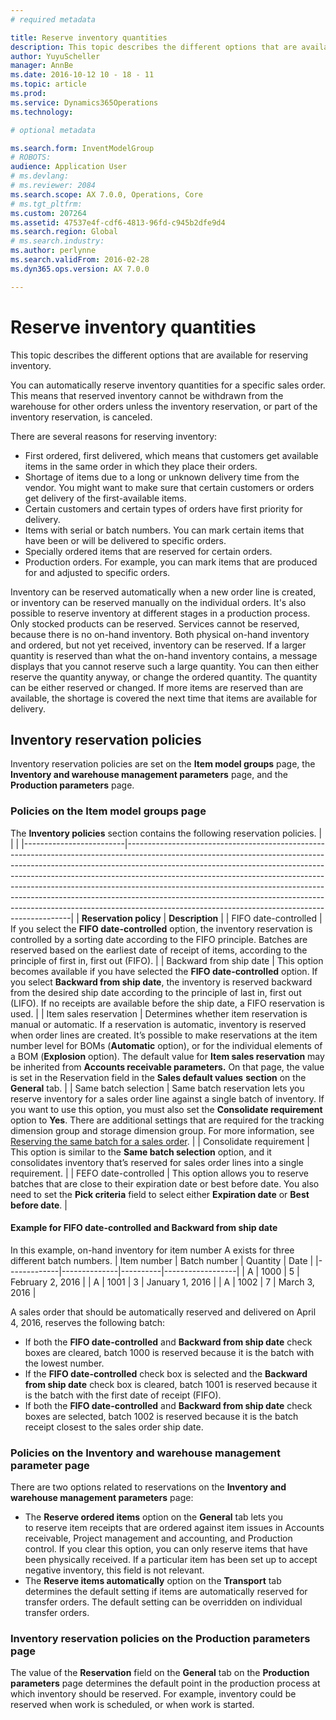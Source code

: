 ```yaml
---
# required metadata

title: Reserve inventory quantities
description: This topic describes the different options that are available for reserving inventory.
author: YuyuScheller
manager: AnnBe
ms.date: 2016-10-12 10 - 18 - 11
ms.topic: article
ms.prod: 
ms.service: Dynamics365Operations
ms.technology: 

# optional metadata

ms.search.form: InventModelGroup
# ROBOTS: 
audience: Application User
# ms.devlang: 
# ms.reviewer: 2084
ms.search.scope: AX 7.0.0, Operations, Core
# ms.tgt_pltfrm: 
ms.custom: 207264
ms.assetid: 47537e4f-cdf6-4813-96fd-c945b2dfe9d4
ms.search.region: Global
# ms.search.industry: 
ms.author: perlynne
ms.search.validFrom: 2016-02-28
ms.dyn365.ops.version: AX 7.0.0

---
```


# Reserve inventory quantities

This topic describes the different options that are available for reserving inventory.

You can automatically reserve inventory quantities for a specific sales order. This means that reserved inventory cannot be withdrawn from the warehouse for other orders unless the inventory reservation, or part of the inventory reservation, is canceled.

There are several reasons for reserving inventory:
-   First ordered, first delivered, which means that customers get available items in the same order in which they place their orders.
-   Shortage of items due to a long or unknown delivery time from the vendor. You might want to make sure that certain customers or orders get delivery of the first-available items.
-   Certain customers and certain types of orders have first priority for delivery.
-   Items with serial or batch numbers. You can mark certain items that have been or will be delivered to specific orders.
-   Specially ordered items that are reserved for certain orders.
-   Production orders. For example, you can mark items that are produced for and adjusted to specific orders.

Inventory can be reserved automatically when a new order line is created, or inventory can be reserved manually on the individual orders. It's also possible to reserve inventory at different stages in a production process. Only stocked products can be reserved. Services cannot be reserved, because there is no on-hand inventory. Both physical on-hand inventory and ordered, but not yet received, inventory can be reserved. If a larger quantity is reserved than what the on-hand inventory contains, a message displays that you cannot reserve such a large quantity. You can then either reserve the quantity anyway, or change the ordered quantity. The quantity can be either reserved or changed. If more items are reserved than are available, the shortage is covered the next time that items are available for delivery.

## Inventory reservation policies
Inventory reservation policies are set on the **Item model groups** page, the **Inventory and warehouse management parameters** page, and the **Production parameters** page.
### Policies on the Item model groups page

The **Inventory policies** section contains the following reservation policies.
|                         |                                                                                                                                                                                                                                                                                                                                                                                                                                                                                                                                                    |
|-------------------------|----------------------------------------------------------------------------------------------------------------------------------------------------------------------------------------------------------------------------------------------------------------------------------------------------------------------------------------------------------------------------------------------------------------------------------------------------------------------------------------------------------------------------------------------------|
| **Reservation policy**  | **Description**                                                                                                                                                                                                                                                                                                                                                                                                                                                                                                                                    |
| FIFO date-controlled    | If you select the **FIFO date-controlled** option, the inventory reservation is controlled by a sorting date according to the FIFO principle. Batches are reserved based on the earliest date of receipt of items, according to the principle of first in, first out (FIFO).                                                                                                                                                                                                                                                                       |
| Backward from ship date | This option becomes available if you have selected the **FIFO date-controlled** option. If you select **Backward from ship date**, the inventory is reserved backward from the desired ship date according to the principle of last in, first out (LIFO). If no receipts are available before the ship date, a FIFO reservation is used.                                                                                                                                                                                                           |
| Item sales reservation  | Determines whether item reservation is manual or automatic. If a reservation is automatic, inventory is reserved when order lines are created. It’s possible to make reservations at the item number level for BOMs (**Automatic** option), or for the individual elements of a BOM (**Explosion** option). The default value for **Item sales reservation** may be inherited from **Accounts receivable parameters.** On that page, the value is set in the Reservation field in the **Sales default values** **section** on the **General** tab. |
| Same batch selection    | Same batch reservation lets you reserve inventory for a sales order line against a single batch of inventory. If you want to use this option, you must also set the **Consolidate requirement** option to **Yes**. There are additional settings that are required for the tracking dimension group and storage dimension group. For more information, see [Reserving the same batch for a sales order](../sales-marketing/reserve-same-batch-sales-order.md).                                                          |
| Consolidate requirement | This option is similar to the **Same batch selection** option, and it consolidates inventory that’s reserved for sales order lines into a single requirement.                                                                                                                                                                                                                                                                                                                                                                                      |
| FEFO date-controlled    | This option allows you to reserve batches that are close to their expiration date or best before date. You also need to set the **Pick criteria** field to select either **Expiration date** or **Best before date**.                                                                                                                                                                                                                                                                                                                              |

#### Example for FIFO date-controlled and Backward from ship date

In this example, on-hand inventory for item number A exists for three different batch numbers.
| Item number | Batch number | Quantity | Date             |
|-------------|--------------|----------|------------------|
| A           | 1000         | 5        | February 2, 2016 |
| A           | 1001         | 3        | January 1, 2016  |
| A           | 1002         | 7        | March 3, 2016    |

A sales order that should be automatically reserved and delivered on April 4, 2016, reserves the following batch:
-   If both the **FIFO date-controlled** and **Backward from ship date** check boxes are cleared, batch 1000 is reserved because it is the batch with the lowest number.
-   If the **FIFO date-controlled** check box is selected and the **Backward from ship date** check box is cleared, batch 1001 is reserved because it is the batch with the first date of receipt (FIFO).
-   If both the **FIFO date-controlled** and **Backward from ship date** check boxes are selected, batch 1002 is reserved because it is the batch receipt closest to the sales order ship date.

### Policies on the Inventory and warehouse management parameter page

There are two options related to reservations on the **Inventory and warehouse management parameters** page:
-   The **Reserve ordered items** option on the **General** tab lets you to reserve item receipts that are ordered against item issues in Accounts receivable, Project management and accounting, and Production control. If you clear this option, you can only reserve items that have been physically received. If a particular item has been set up to accept negative inventory, this field is not relevant.
-   The **Reserve items automatically** option on the **Transport** tab determines the default setting if items are automatically reserved for transfer orders. The default setting can be overridden on individual transfer orders.

### Inventory reservation policies on the Production parameters page

The value of the **Reservation** field on the **General** tab on the **Production parameters** page determines the default point in the production process at which inventory should be reserved. For example, inventory could be reserved when work is scheduled, or when work is started.

